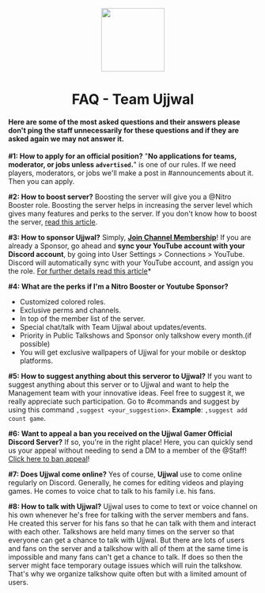 <div align="center">
<img src="https://i.imgur.com/p9kh4Pc.png" width="128px" style="max-width:100%;">
<h1>FAQ - Team Ujjwal</h1>
</div>

#### Here are some of the most asked questions and their answers please don't ping the staff unnecessarily for these questions and if they are asked again we may not answer it.

**#1: How to apply for an official position?**
"**No applications for teams, moderator, or jobs unless `advertised`.**" is one of our rules. If we need players, moderators, or jobs we'll make a post in #announcements about it. Then you can apply.

**#2: How to boost server?**
Boosting the server will give you a @Nitro Booster role. Boosting the server helps in increasing the server level which gives many features and perks to the server.
If you don't know how to boost the server, [read this article](https://support.discord.com/hc/en-us/articles/360028038352-Server-Boosting-).

**#3: How to sponsor Ujjwal?**
Simply, [**Join Channel Membership**](https://www.youtube.com/channel/UCl_vAxZpvbO-PFXdDu7EdHw/join)! 
If you are already a Sponsor, go ahead and **sync your YouTube account with your Discord account**, by going into User Settings > Connections > YouTube. Discord will automatically sync with your YouTube account, and assign you the role. [For further details read this article](https://support.discord.com/hc/en-us/articles/215162978-Youtube-Channel-Memberships-Integration-FAQ)*

**#4: What are the perks if I'm a Nitro Booster or Youtube Sponsor?**
- Customized colored roles.
- Exclusive perms and channels.
- In top of the member list of the server.
- Special chat/talk with Team Ujjwal about updates/events.
- Priority in Public Talkshows and Sponsor only talkshow every month.(if possible)
- You will get exclusive wallpapers of Ujjwal for your mobile or desktop platforms.

**#5: How to suggest anything about this serveror to Ujjwal?**
If you want to suggest anything about this server or to Ujjwal and want to help the Management team with your innovative ideas. Feel free to suggest it, we really appreciate such participation. Go to #commands and suggest by using this command `,suggest <your_suggestion>`. **Example**: `,suggest add count game`.

**#6: Want to appeal a ban you received on the Ujjwal Gamer Official Discord Server?**
If so, you're in the right place! Here, you can quickly send us your appeal without needing to send a DM to a member of the @Staff! [Click here to ban appeal](https://forms.gle/eULNojUL6UvDKsfH7)!

**#7: Does Ujjwal come online?**
Yes of course, **Ujjwal** use to come online regularly on Discord. Generally, he comes for editing videos and playing games. He comes to voice chat to talk to his family i.e. his fans.

**#8: How to talk with Ujjwal?**
Ujjwal uses to come to text or voice channel on his own whenever he's free for talking with the server members and fans. He created this server for his fans so that he can talk with them and interact with each other. Talkshows are held many times on the server so that everyone can get a chance to talk with Ujjwal.
But there are lots of users and fans on the server and a talkshow with all of them at the same time is impossible and many fans can't get a chance to talk. If does so then the server might face temporary outage issues which will ruin the talkshow. That's why we organize talkshow quite often but with a limited amount of users.
